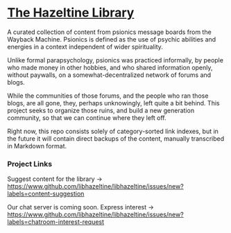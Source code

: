 # [The Hazeltine Library](https://github.com/libhazeltine/libhazeltine)

A curated collection of content from psionics message boards from the Wayback Machine. Psionics is defined as the use of psychic abilities and energies in a context independent of wider spirituality.

Unlike formal parapsychology, psionics was practiced informally, by people who made money in other hobbies, and who shared information openly, without paywalls, on a somewhat-decentralized network of forums and blogs. 

While the communities of those forums, and the people who ran those blogs, are all gone, they, perhaps unknowingly, left quite a bit behind. This project seeks to organize those ruins, and build a new generation community, so that we can continue where they left off.

Right now, this repo consists solely of category-sorted link indexes, but in the future it will contain direct backups of the content, manually transcribed in Markdown format.

### Project Links

Suggest content for the library -> https://www.github.com/libhazeltine/libhazeltine/issues/new?labels=content-suggestion

Our chat server is coming soon. Express interest -> https://www.github.com/libhazeltine/libhazeltine/issues/new?labels=chatroom-interest-request